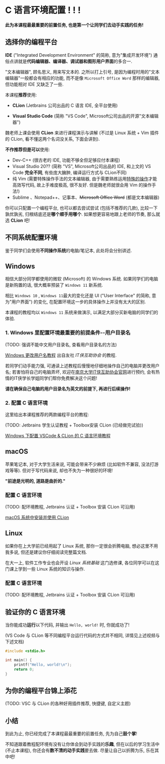 # C 语言环境配置 ! ! !

**此为本课程最最重要的前置任务, 也是第一个让同学们去动手实践的任务!**

## 选择你的编程平台

**IDE** ("Integrated Development Environment" 的简称, 意为"集成开发环境") 通俗点讲就是**代码编辑器、编译器、调试器和图形用户界面**的多合一. 

"文本编辑器", 顾名思义, 用来写文本的. 之所以打上引号, 是因为编程时用的"文本编辑器"一般都会有相应的功能, 而不是像 `Microsoft Office Word` 那样的编辑器, 但功能相对 IDE 又缺乏了一些.

本课程**推荐**使用:

- **CLion** (Jetbrains 公司出品的 C 语言 IDE, 全平台使用) 

- **Visual Studio Code** (简称 "VS Code",  Microsoft公司出品的开源"文本编辑器")

魏老师上课会使用 **CLion** 来进行课程演示与讲解 (不过是 Linux 系统 + Vim 插件的 CLion, 看不懂这两个名词没关系, 下面会讲到).

**不作推荐但是可以**使用:

- Dev-C++ (很古老的 IDE, 功能不够全但足够应付本课程)
- Visual Studio 20?? (简称 "VS", Microsoft公司出品的 IDE, 和上文的 VS Code **完全不同**, 有些庞大臃肿, 编译运行方式与 CLion不同)
- 纯 Vim (需要特殊操作手法的文本编辑器, 由于需要熟练运用[特殊的操作](https://oi-wiki.org/tools/editor/vim/)才能高效写代码, 故上手难度极高, 很不友好. 但是魏老师就很会用 Vim 的操作手法!)
- Sublime 、Notepad++、记事本、~~Microsoft Office Word~~ (都是文本编辑器)

你可以只配置一个编程平台, 也可以都去尝试尝试 (包括不推荐的几款), 比较一下孰优孰劣, 归根结底还是**哪个顺手用哪个**. 如果想更容易地跟上老师的节奏, 那么就选 **CLion** 吧!

## 不同系统配置环境

鉴于同学们会使用**不同操作系统**的电脑/笔记本, 此处将会分别讲述.

<!-- tabs:start -->

## **Windows**

相信大部分同学都使用的微软 (Microsoft) 的 Windows 系统. 如果同学们的电脑是新购置的话, 很大概率预装了 `Windows 11` 新系统. 

相比 `Windows 10` , `Windows 11`最大的变化还是 UI ("User Interface" 的简称, 意为"用户界面") 的变化, 在配置环境这一步的具体操作上并没有太大的区别. 

本课程的教程均以 `Windows 11` 系统来做演示, 以满足大部分买新电脑的同学们的体验.

### 1. Windows 里配置环境最重要的前提条件--用户目录名

(TODO: 强调不能中文用户目录名, 查看用户目录名的方法)

[Windows 更改用户名教程](https://www.yuque.com/itxia/help/change_win_account_name) 出自友社 *IT侠互助协会* 的教程. 

若同学们动手能力强, 可通读上述教程后慢慢地仔细地操作自己的电脑并更改用户名; 若害怕将自己的电脑弄坏, 欢迎在[南京大学IT侠互助协会官网](https://itxia.club/service)进行预约, 会有热情的IT侠学长学姐同学们帮你免费解决这个问题!

**请在确保自己电脑的用户目录名为英文的前提下, 再进行后续操作!**

### 2. 配置 C 语言环境

这里给出本课程推荐的两款编程平台的教程: 

(TODO: Jetbrains 学生认证教程 + Toolbox安装 CLion (已经做完试验))

[Windows 下配置 VSCode & CLion 的 C 语言环境教程](https://www.bilibili.com/video/BV1eP411j7Gw)

## **macOS**

苹果笔记本, 对于大学生活来说, 可能会带来不少麻烦 (比如软件不兼容, 没法打游戏等等). 但对于写代码来说, 却也不失为一种很好的环境!

**"前途是光明的, 道路是曲折的."** 

### 配置 C 语言环境

(TODO: 配环境教程, Jetbrains 认证 + Toolbox 安装 CLion 可沿用)

[macOS 系统中安装并使用 CLion](https://www.bilibili.com/video/BV1o44y117Zt)

## **Linux**

如果你在上大学前已经用起了 Linux 系统, 那你一定很会折腾电脑, 想必这里不用我多说, 但还是建议你仔细阅读完整篇文档. 

在大一上, 软件工作专业也会开设 *Linux 系统基础* 这门选修课, 各位同学可以在这门课上学到一些 Linux 系统的知识与操作.

### 配置 C 语言环境

(TODO: 配环境教程, Jetbrains 认证 + Toolbox 安装 CLion 可沿用)

<!-- tabs:end -->

## 验证你的 C 语言环境

当你能成功**运行**以下代码, 并输出 `Hello, world!` 时, 你就成功了! 

(VS Code 与 CLion 等不同编程平台运行代码的方式并不相同, 详情见上述视频与下述文档)

```c
#include <stdio.h>

int main() {
    printf("Hello, world!\n");
    return 0;
}
```

## 为你的编程平台锦上添花

(TODO: VSC 与 CLion 的各种好用插件推荐, 快捷键, 自定义主题)

## 小结

到此为止, 你已经完成了本课程最最重要的前置任务, 先为自己**鼓个掌**! 

不知道跟着教程配环境有没有让你体会到动手实践的**乐趣**, 但在以后的学习生活中(不止本课程), 你还会有**数不清的动手实践**要去做. 尽量让自己以折腾为乐, 乐在其中吧!
